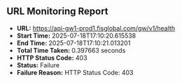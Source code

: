 ## URL Monitoring Report

- **URL:** https://api-gw1-prod1.fisglobal.com/gw/v1/health
- **Start Time:** 2025-07-18T17:10:20.615538
- **End Time:** 2025-07-18T17:10:21.013201
- **Total Time Taken:** 0.397663 seconds
- **HTTP Status Code:** 403
- **Status:** Failure
- **Failure Reason:** HTTP Status Code: 403
